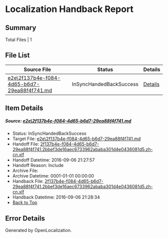 # <a name='report-top'></a> Localization Handback Report

## Summary
 Total Files | 1

## File List
 Source File | Status | Details 
 ----------- | ------ | ------- 
 [e2e\2f137b4e-f084-4d65-b6d7-29ea88f4f741.md](https://github.com/OpenLocalizationTestOrg/ol-test0/blob/796b97042e5d1cf81d35c3d5fd78bb4daa5cd1a4/e2e/2f137b4e-f084-4d65-b6d7-29ea88f4f741.md) | InSyncHandedBackSuccess | [Details](#c094cfc1d8a4de1a6a12627a5039d2931ed22a521)

## Item Details
##### <a name='c094cfc1d8a4de1a6a12627a5039d2931ed22a521'></a> Source: [e2e\2f137b4e-f084-4d65-b6d7-29ea88f4f741.md](https://github.com/OpenLocalizationTestOrg/ol-test0/blob/796b97042e5d1cf81d35c3d5fd78bb4daa5cd1a4/e2e/2f137b4e-f084-4d65-b6d7-29ea88f4f741.md)
* Status: InSyncHandedBackSuccess
* Target File: [e2e\2f137b4e-f084-4d65-b6d7-29ea88f4f741.md](https://github.com/OpenLocalizationTestOrg/ol-test0-zhcn/blob/4c1602effd893480f3b45ff9a4bb4e8cb9058024/e2e/2f137b4e-f084-4d65-b6d7-29ea88f4f741.md)
* Handoff File: [2f137b4e-f084-4d65-b6d7-29ea88f4f741.2bbef3de16aec6733962ababa301d4e0436081d5.zh-cn.xlf](https://github.com/OpenLocalizationTestOrg/ol-test0-handoff/blob/1f56fff5f7c13114287bffc1d3b58b974ec30cef/ol-handoff/OpenLocalizationTestOrg/ol-test0-zhcn/ci/ht/2f137b4e-f084-4d65-b6d7-29ea88f4f741.2bbef3de16aec6733962ababa301d4e0436081d5.zh-cn.xlf)
* Handoff Datetime: 2016-09-06 21:27:57
* Handoff Reason: Include
* Archive File: 
* Archive Datetime: 0001-01-01 00:00:00
* Handback File: [2f137b4e-f084-4d65-b6d7-29ea88f4f741.2bbef3de16aec6733962ababa301d4e0436081d5.zh-cn.xlf](https://github.com/OpenLocalizationTestOrg/ol-test0-handback/blob/c6603f1096ec14e62c72febbafed5f101f9ab50a/ol-handback/OpenLocalizationTestOrg/ol-test0-zhcn/ci/ht/2f137b4e-f084-4d65-b6d7-29ea88f4f741.2bbef3de16aec6733962ababa301d4e0436081d5.zh-cn.xlf)
* Handback Datetime: 2016-09-06 21:28:34
* [Back to Top](#report-top)


## Error Details

Generated by OpenLocalization.
